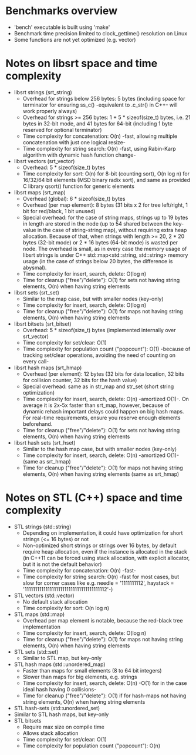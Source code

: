 Benchmarks overview
===

* 'bench' executable is built using 'make'
* Benchmark time precision limited to clock\_gettime() resolution on Linux
* Some functions are not yet optimized (e.g. vector)

Notes on libsrt space and time complexity
===

* libsrt strings (srt\_string)
  * Overhead for strings below 256 bytes: 5 bytes (including space for terminator for ensuring ss\_c() -equivalent to .c\_str() in C++- will work properly always)
  * Overhead for strings >= 256 bytes: 1 + 5 * sizeof(size\_t) bytes, i.e. 21 bytes in 32-bit mode, and 41 bytes for 64-bit (including 1 byte reserved for optional terminator)
  * Time complexity for concatenation: O(n)  -fast, allowing multiple concatenation with just one logical resize-
  * Time complexity for string search: O(n)  -fast, using Rabin-Karp algorithm with dynamic hash function change-
* libsrt vectors (srt\_vector)
  * Overhead: 5 * sizeof(size\_t) bytes
  * Time complexity for sort: O(n) for 8-bit (counting sort), O(n log n) for 16/32/64 bit elements (MSD binary radix sort), and same as provided C library qsort() function for generic elements
* libsrt maps (srt\_map)
  * Overhead (global): 6 * sizeof(size\_t) bytes
  * Overhead (per map element): 8 bytes (31 bits x 2 for tree left/right, 1 bit for red/black, 1 bit unused)
  * Special overhead: for the case of string maps, strings up to 19 bytes in length are stored in the node (up to 54 shared between the key-value in the case of string-string map), without requiring extra heap allocation. Because of that, when strings with length >= 20, 2 * 20 bytes (32-bit mode) or 2 * 16 bytes (64-bit mode) is wasted per node. The overhead is small, as in every case the memory usage of libsrt strings is under C++ std::map<std::string, std::string> memory usage (in the case of strings below 20 bytes, the difference is abysmal).
  * Time complexity for insert, search, delete: O(log n)
  * Time for cleanup ("free"/"delete"): O(1) for sets not having string elements, O(n) when having string elements
* libsrt sets (srt\_set)
  * Similar to the map case, but with smaller nodes (key-only)
  * Time complexity for insert, search, delete: O(log n)
  * Time for cleanup ("free"/"delete"): O(1) for maps not having string elements, O(n) when having string elements
* libsrt bitsets (srt\_bitset)
  * Overhead: 5 * sizeof(size\_t) bytes (implemented internally over srt\_vector)
  * Time complexity for set/clear: O(1)
  * Time complexity for population count ("popcount"): O(1)  -because of tracking set/clear operations, avoiding the need of counting on every call-
* libsrt hash maps (srt\_hmap)
  * Overhead (per element): 12 bytes (32 bits for data location, 32 bits for collision counter, 32 bits for the hash value)
  * Special overhead: same as in str\_map and str\_set (short string optimization)
  * Time complexity for insert, search, delete: O(n) -amortized O(1)-. On average it is 2x-5x faster than srt\_map, however, because of dynamic rehash important delays could happen on big hash maps. For real-time requirements, ensure you reserve enough elements beforehand.
  * Time for cleanup ("free"/"delete"): O(1) for sets not having string elements, O(n) when having string elements
* libsrt hash sets (srt\_hset)
  * Similar to the hash map case, but with smaller nodes (key-only)
  * Time complexity for insert, search, delete: O(n) -amortized O(1)- (same as srt\_hmap)
  * Time for cleanup ("free"/"delete"): O(1) for maps not having string elements, O(n) when having string elements (same as srt\_hmap)

Notes on STL (C++) space and time complexity
===

* STL strings (std::string)
  * Depending on implementation, it could have optimization for short strings (<= 16 bytes) or not
  * Non-optimized short strings or strings over 16 bytes, by default require heap allocation, even if the instance is allocated in the stack (in C++11 can be forced using stack allocation, with explicit allocator, but it is not the default behavior)
  * Time complexity for concatenation: O(n)  -fast-
  * Time complexity for string search: O(n)  -fast for most cases, but slow for corner cases like e.g. needle = '1111111112', haystack = '111111111111111111111111111111111111112'-)
* STL vectors (std::vector)
  * No default stack allocation
  * Time complexity for sort: O(n log n)
* STL maps (std::map)
  * Overhead per map element is notable, because the red-black tree implementation
  * Time complexity for insert, search, delete: O(log n)
  * Time for cleanup ("free"/"delete"): O(1) for maps not having string elements, O(n) when having string elements
* STL sets (std::set)
  * Similar to STL map, but key-only
* STL hash maps (std::unordered\_map)
  * Faster than maps for small elements (8 to 64 bit integers)
  * Slower than maps for big elements, e.g. strings
  * Time complexity for insert, search, delete: O(n)  -O(1) for in the case ideal hash having 0 collisions-
  * Time for cleanup ("free"/"delete"): O(1) if for hash-maps not having string elements, O(n) when having string elements
* STL hash-sets (std::unordered\_set)
 * Similar to STL hash maps, but key-only
* STL bitsets
  * Require max size on compile time
  * Allows stack allocation
  * Time complexity for set/clear: O(1)
  * Time complexity for population count ("popcount"): O(n)

